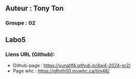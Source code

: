## Auteur : Tony Ton
### Groupe : 02

## Labo5 


### Liens URL (Github):
- Github-page : https://yunaltf4.github.io/4w4-2024-gr2/
- Page whc : https://gftnth00.mywhc.ca/tim48/